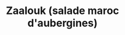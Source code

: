 ---
title: Zaalouk (salade maroc d'aubergines)
draft: false
layout: recettes
type: entree
categories:
  - Tartinade
regime:
  - vegetarien
  - vegan
  - sans-gluten
  - sans-lactose
region: Maroc
saison:
  - ete
cuisson: Oui
temperature: Froid
plate: 100
check: Oui
checkAlwaysOk: false
ingredients:
  legumes:
    - title: Citron jaune
      quantite: 5
      unit: unité
    - title: Ail
      quantite: 12.5
      unit: gousse·s
    - title: Tomate
      quantite: 12.5
      unit: unité
    - title: Aubergine
      quantite: 8.5
      unit: Kg
  lof:
    - title: huile d'olive
      quantite: 2
      unit: litre
  epices:
    - title: Paprika
      quantite: 40
      unit: grammes
    - title: Cumin moulu
      quantite: 40
      unit: grammes
preparation: >-
  * Ebouillanter les tomates pour les éplucher plus facilement

  * Couper les aubergines genre en 2 dans le sens de la longueur puis tranches sur chaque moitié, en gros pas trop petit

  * Faire cuire 5mn les aubergines à la vapeur

  * Faire revenir aubergines plus ail plus épices dans l'hyuile d'olive, 5mn

  * Ajouter les tomates, 5mn

  * Verser le jus des citrons

  * Saler, poivrer. Ajouter le persil et la coriandre hachés
publishDate: 2024-05-20T14:06:00.000Z
---